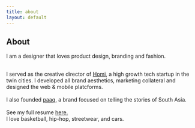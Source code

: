 ```yaml
---
title: about
layout: default
---
```


<body class="about">
  <section>
    <div class="container">
      <h1 class="heading">About</h1>
      <p class="subheading">I am a designer that loves product design, branding and fashion.<br>
        <div><br> I served as the creative director of <a href="https://homi.io/" target="_blank">Homi</a>, a high growth tech startup in the twin cities. I developed
          all brand aesthetics, marketing collateral and designed the web & mobile platcforms.<br>
          <div><br>I also founded <a href="https://paaq.co/" target="_blank">paaq</a>, a brand focused on telling the stories of South Asia. <br>
            <div><br>See my full resume <a href="https://www.dropbox.com/s/lh1anwee3eaho9i/Product%20Design%20resume.pdf?dl=0" target="_blank">here.</a></div>
            <div class="bumpdown">
              <div>I love basketball, hip-hop, streetwear, and cars.</div>
            </div>
          </div>
        </div>
      </p>
    </div>
  </section>
</body>